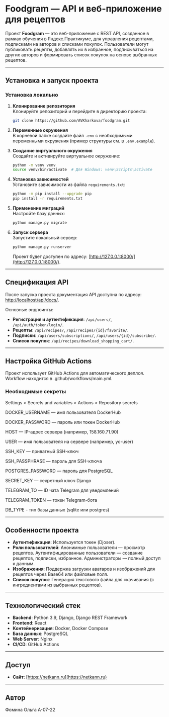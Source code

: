 # Foodgram — API и веб-приложение для рецептов

Проект **Foodgram** — это веб-приложение с REST API, созданное в рамках обучения в Яндекс.Практикуме, для управления рецептами, подписками на авторов и списками покупок. Пользователи могут публиковать рецепты, добавлять их в избранное, подписываться на других авторов и формировать список покупок на основе выбранных рецептов.

---

## Установка и запуск проекта

### Установка локально
1. **Клонирование репозитория**  
   Клонируйте репозиторий и перейдите в директорию проекта:
   ```bash
   git clone https://github.com/AVKharkova/foodgram.git
   ```

2. **Переменные окружения**  
   В корневой папке создайте файл `.env` с необходимыми переменными окружения (пример структуры см. в `.env.example`).

3. **Создание виртуального окружения**  
   Создайте и активируйте виртуальное окружение:
   ```bash
   python -m venv venv
   source venv/bin/activate  # Для Windows: venv\Scripts\activate
   ```

4. **Установка зависимостей**  
   Установите зависимости из файла `requirements.txt`:
   ```bash
   python -m pip install --upgrade pip
   pip install -r requirements.txt
   ```

5. **Применение миграций**  
   Настройте базу данных:
   ```bash
   python manage.py migrate
   ```

6. **Запуск сервера**  
   Запустите локальный сервер:
   ```bash
   python manage.py runserver
   ```
   Проект будет доступен по адресу: [http://127.0.0.1:8000/](http://127.0.0.1:8000/).

---

## Спецификация API

После запуска проекта документация API доступна по адресу: [http://localhost/api/docs/](http://localhost/api/docs/).  

Основные эндпоинты:
- **Регистрация и аутентификация**: `/api/users/`, `/api/auth/token/login/`.
- **Рецепты**: `/api/recipes/`, `/api/recipes/{id}/favorite/`.
- **Подписки**: `/api/users/subscriptions/`, `/api/users/{id}/subscribe/`.
- **Список покупок**: `/api/recipes/download_shopping_cart/`.

---

## Настройка GitHub Actions

Проект использует GitHub Actions для автоматического деплоя. Workflow находится в .github/workflows/main.yml.

### Необходимые секреты

Settings > Secrets and variables > Actions > Repository secrets

DOCKER_USERNAME — имя пользователя DockerHub

DOCKER_PASSWORD — пароль или токен DockerHub

HOST — IP-адрес сервера (например, 158.160.71.90)

USER — имя пользователя на сервере (например, yc-user)

SSH_KEY — приватный SSH-ключ

SSH_PASSPHRASE — пароль для SSH-ключа

POSTGRES_PASSWORD — пароль для PostgreSQL

SECRET_KEY — секретный ключ Django

TELEGRAM_TO — ID чата Telegram для уведомлений

TELEGRAM_TOKEN — токен Telegram-бота

DB_TYPE - тип базы данных (sqlite или postgres)

---

## Особенности проекта

- **Аутентификация**: Используется токен (Djoser).
- **Роли пользователей**: Анонимные пользователи — просмотр рецептов. Аутентифицированные пользователи — создание рецептов, подписки, избранное. Администраторы — полный доступ к данным.
- **Изображения**: Поддержка загрузки аватаров и изображений для рецептов через Base64 или файловые поля.
- **Список покупок**: Генерация текстового файла для скачивания (с ингредиентами из выбранных рецептов).

---

## Технологический стек

- **Backend**: Python 3.9, Django, Django REST Framework
- **Frontend**: React
- **Контейнеризация**: Docker, Docker Compose
- **База данных**: PostgreSQL
- **Web Server**: Nginx  
- **CI/CD**: GitHub Actions  

---

## Доступ

- **Сайт**: [https://netkann.ru](https://netkann.ru)  

---
## Автор
Фомина Ольга А-07-22
